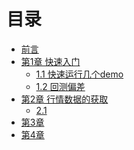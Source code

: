 <!--
 * @Author: mindandhand 1639545667@qq.com
 * @Date: 2023-09-07 16:57:08
 * @LastEditors: mindandhand 1639545667@qq.com
 * @LastEditTime: 2023-09-12 16:07:19
 * @FilePath: /backtrader_learn_book/SUMMARY.md
 * @Description: 这是默认设置,请设置`customMade`, 打开koroFileHeader查看配置 进行设置: https://github.com/OBKoro1/koro1FileHeader/wiki/%E9%85%8D%E7%BD%AE
-->
# 目录

* [前言](README.md)
* [第1章 快速入门](Chapter1/README.md)
  * [1.1 快速运行几个demo](Chapter1/quickstart.md)
  * [1.2 回测偏差](Chapter1/backtest_bias.md)
* [第2章 行情数据的获取](Chapter2/README.md)
  * [2.1](Chapter1/1.md)
* [第3章](Chapter3/README.md)
* [第4章](Chapter4/README.md)